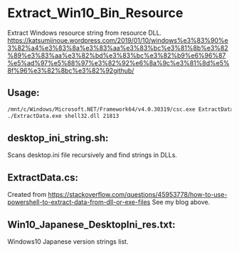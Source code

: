 # Extract_Win10_Bin_Resource

Extract Windows resource string from resource DLL.
https://katsumiinoue.wordpress.com/2019/01/10/windows%e3%83%90%e3%82%a4%e3%83%8a%e3%83%aa%e3%83%bc%e3%81%8b%e3%82%89%e3%83%aa%e3%82%bd%e3%83%bc%e3%82%b9%e6%96%87%e5%ad%97%e5%88%97%e3%82%92%e6%8a%9c%e3%81%8d%e5%8f%96%e3%82%8bc%e3%82%92github/

## Usage:

```bash
/mnt/c/Windows/Microsoft.NET/Framework64/v4.0.30319/csc.exe ExtractData.cs
./ExtractData.exe shell32.dll 21813 
```

## desktop_ini_string.sh:

Scans desktop.ini file recursively and find strings in DLLs.

## ExtractData.cs:

Created from https://stackoverflow.com/questions/45953778/how-to-use-powershell-to-extract-data-from-dll-or-exe-files
See my blog above.

## Win10_Japanese_DesktopIni_res.txt:

Windows10 Japanese version strings list.

